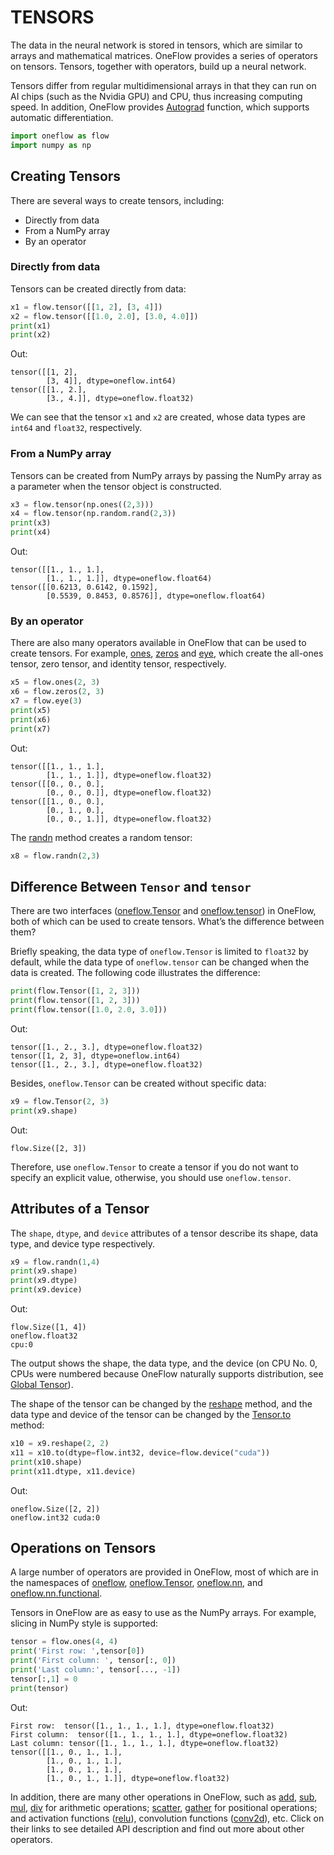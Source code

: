 # TENSORS

The data in the neural network is stored in tensors, which are similar to arrays and mathematical matrices. OneFlow provides a series of operators on tensors. Tensors, together with operators, build up a neural network.

Tensors differ from regular multidimensional arrays in that they can run on AI chips (such as the Nvidia GPU) and CPU, thus increasing computing speed. In addition, OneFlow provides [Autograd](./05_autograd.md) function, which supports automatic differentiation.

```python
import oneflow as flow
import numpy as np
```

## Creating Tensors

There are several ways to create tensors, including:

- Directly from data
- From a NumPy array
- By an operator

### Directly from data

Tensors can be created directly from data:

```python
x1 = flow.tensor([[1, 2], [3, 4]])
x2 = flow.tensor([[1.0, 2.0], [3.0, 4.0]])
print(x1)
print(x2)
```

Out:

```text
tensor([[1, 2],
        [3, 4]], dtype=oneflow.int64)
tensor([[1., 2.],
        [3., 4.]], dtype=oneflow.float32)
```

We can see that the tensor `x1` and `x2` are created, whose data types are `int64` and `float32`, respectively.

### From a NumPy array

Tensors can be created from NumPy arrays by passing the NumPy array as a parameter when the tensor object is constructed.

```python
x3 = flow.tensor(np.ones((2,3)))
x4 = flow.tensor(np.random.rand(2,3))
print(x3)
print(x4)
```

Out:

```text
tensor([[1., 1., 1.],
        [1., 1., 1.]], dtype=oneflow.float64)
tensor([[0.6213, 0.6142, 0.1592],
        [0.5539, 0.8453, 0.8576]], dtype=oneflow.float64)
```

### By an operator

There are also many operators available in OneFlow that can be used to create tensors. For example, [ones](https://oneflow.readthedocs.io/en/v0.8.1/generated/oneflow.ones.html), [zeros](https://oneflow.readthedocs.io/en/v0.8.1/generated/oneflow.zeros.html) and [eye](https://oneflow.readthedocs.io/en/v0.8.1/generated/oneflow.eye.html), which create the all-ones tensor, zero tensor, and identity tensor, respectively.

```python
x5 = flow.ones(2, 3)
x6 = flow.zeros(2, 3)
x7 = flow.eye(3)
print(x5)
print(x6)
print(x7)
```

Out:

```text
tensor([[1., 1., 1.],
        [1., 1., 1.]], dtype=oneflow.float32)
tensor([[0., 0., 0.],
        [0., 0., 0.]], dtype=oneflow.float32)
tensor([[1., 0., 0.],
        [0., 1., 0.],
        [0., 0., 1.]], dtype=oneflow.float32)
```

The [randn](https://oneflow.readthedocs.io/en/v0.8.1/generated/oneflow.randn.html) method creates a random tensor:

```python
x8 = flow.randn(2,3)
```

## Difference Between `Tensor` and `tensor`

There are two interfaces ([oneflow.Tensor](https://oneflow.readthedocs.io/en/v0.8.1/tensor.html) and [oneflow.tensor](https://oneflow.readthedocs.io/en/v0.8.1/generated/oneflow.tensor.html)) in OneFlow, both of which can be used to create tensors. What’s the difference between them?

Briefly speaking, the data type of `oneflow.Tensor` is limited to `float32` by default, while the data type of `oneflow.tensor` can be changed when the data is created. The following code illustrates the difference:

```python
print(flow.Tensor([1, 2, 3]))
print(flow.tensor([1, 2, 3]))
print(flow.tensor([1.0, 2.0, 3.0]))
```

Out:

```text
tensor([1., 2., 3.], dtype=oneflow.float32)
tensor([1, 2, 3], dtype=oneflow.int64)
tensor([1., 2., 3.], dtype=oneflow.float32)
```

Besides, `oneflow.Tensor` can be created without specific data:

```python
x9 = flow.Tensor(2, 3)
print(x9.shape)
```

Out:

```text
flow.Size([2, 3])
```

Therefore, use `oneflow.Tensor` to create a tensor if you do not want to specify an explicit value, otherwise, you should use `oneflow.tensor`.

## Attributes of a Tensor

The `shape`, `dtype`, and `device` attributes of a tensor describe its shape, data type, and device type respectively.

```python
x9 = flow.randn(1,4)
print(x9.shape)
print(x9.dtype)
print(x9.device)
```

Out:

```text
flow.Size([1, 4])
oneflow.float32
cpu:0
```

The output shows the shape, the data type, and the device (on CPU No. 0, CPUs were numbered because OneFlow naturally supports distribution, see [Global Tensor](../parallelism/03_consistent_tensor.md)).

The shape of the tensor can be changed by the [reshape](https://oneflow.readthedocs.io/en/v0.8.1/generated/oneflow.reshape.html) method, and the data type and device of the tensor can be changed by the [Tensor.to](https://oneflow.readthedocs.io/en/v0.8.1/generated/oneflow.Tensor.to.html) method:

```python
x10 = x9.reshape(2, 2)
x11 = x10.to(dtype=flow.int32, device=flow.device("cuda"))
print(x10.shape)
print(x11.dtype, x11.device)
```

Out:

```text
oneflow.Size([2, 2])
oneflow.int32 cuda:0
```

## Operations on Tensors

A large number of operators are provided in OneFlow, most of which are in the namespaces of [oneflow](https://oneflow.readthedocs.io/en/v0.8.1/oneflow.html), [oneflow.Tensor](https://oneflow.readthedocs.io/en/v0.8.1/tensor.html), [oneflow.nn](https://oneflow.readthedocs.io/en/v0.8.1/nn.html), and [oneflow.nn.functional](https://oneflow.readthedocs.io/en/v0.8.1/nn.functional.html).

Tensors in OneFlow are as easy to use as the NumPy arrays. For example, slicing in NumPy style is supported:

```python
tensor = flow.ones(4, 4)
print('First row: ',tensor[0])
print('First column: ', tensor[:, 0])
print('Last column:', tensor[..., -1])
tensor[:,1] = 0
print(tensor)
```

Out:

```text
First row:  tensor([1., 1., 1., 1.], dtype=oneflow.float32)
First column:  tensor([1., 1., 1., 1.], dtype=oneflow.float32)
Last column: tensor([1., 1., 1., 1.], dtype=oneflow.float32)
tensor([[1., 0., 1., 1.],
        [1., 0., 1., 1.],
        [1., 0., 1., 1.],
        [1., 0., 1., 1.]], dtype=oneflow.float32)
```

In addition, there are many other operations in OneFlow, such as [add](https://oneflow.readthedocs.io/en/v0.8.1/generated/oneflow.add.html), [sub](https://oneflow.readthedocs.io/en/v0.8.1/generated/oneflow.sub.html), [mul](https://oneflow.readthedocs.io/en/v0.8.1/generated/oneflow.mul.html), [div](https://oneflow.readthedocs.io/en/v0.8.1/generated/oneflow.div.html) for arithmetic operations; [scatter](https://oneflow.readthedocs.io/en/v0.8.1/generated/oneflow.scatter.html), [gather](https://oneflow.readthedocs.io/en/v0.8.1/generated/oneflow.gather.html) for positional operations; and activation functions ([relu](https://oneflow.readthedocs.io/en/v0.8.1/generated/oneflow.nn.functional.relu.html)), convolution functions ([conv2d](https://oneflow.readthedocs.io/en/v0.8.1/generated/oneflow.nn.functional.conv2d.html)), etc. Click on their links to see detailed API description and find out more about other operators.